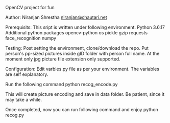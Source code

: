 OpenCV project for fun

Author: Niranjan Shrestha niranjan@chautari.net

Prerequisits:
This sript is written under following environment.
Python 3.6.17
Additional python packages
    opencv-python
    os
    pickle
    gzip
    requests
    face_recognition
    numpy
    

    
Testing:
Post setting the environment, clone/download the repo.
Put person's pp-sized pictures inside gID folder with person full name.  At the moment only jpg picture file extension only supported.

Configuration:
Edit varbles.py file as per your environment.
The variables are self explanatory.


Run the following command
python recog_encode.py

This will create picture encoding and save in data folder.  Be patient, since it may take a while.

Once completed, now you can run following command and enjoy
python recog.py
